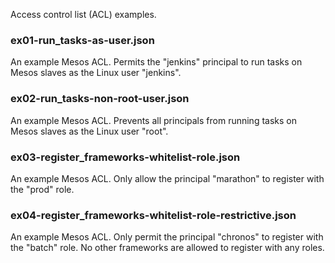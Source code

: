 Access control list (ACL) examples.

### ex01-run_tasks-as-user.json
An example Mesos ACL. Permits the "jenkins" principal to run tasks on Mesos
slaves as the Linux user "jenkins".

### ex02-run_tasks-non-root-user.json
An example Mesos ACL. Prevents all principals from running tasks on Mesos slaves
as the Linux user "root".

### ex03-register_frameworks-whitelist-role.json
An example Mesos ACL. Only allow the principal "marathon" to register with the
"prod" role.

### ex04-register_frameworks-whitelist-role-restrictive.json
An example Mesos ACL. Only permit the principal "chronos" to register with the
"batch" role. No other frameworks are allowed to register with any roles.
